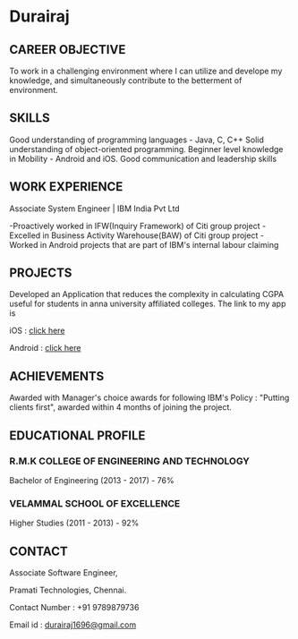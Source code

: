 # Durairaj

 
## CAREER OBJECTIVE

To work in a challenging environment where I can utilize and develope my knowledge, and simultaneously contribute to the betterment of environment.

## SKILLS

Good understanding of programming languages - Java, C, C++
Solid understanding of object-oriented programming.
Beginner level knowledge in Mobility - Android and iOS.
Good communication and leadership skills

## WORK EXPERIENCE

Associate System Engineer | IBM India Pvt Ltd 

-Proactively worked in IFW(Inquiry Framework) of Citi group project
-Excelled in Business Activity Warehouse(BAW) of Citi group project
-Worked in Android projects that are part of IBM's internal labour claiming

## PROJECTS

Developed an Application that reduces the complexity in calculating CGPA useful for students in anna university affiliated colleges. The link to my app is

iOS : [click here](https://itunes.apple.com/in/app/cgpa-game/id1131140849?mt=8#)

Android : [click here](https://play.google.com/store/apps/details?id=helloagain.newthink.com.perfect_cgpa)

## ACHIEVEMENTS

Awarded with Manager's choice awards for following IBM's Policy : "Putting clients first", awarded within 4 months of joining the project.

## EDUCATIONAL PROFILE

### R.M.K COLLEGE OF ENGINEERING AND TECHNOLOGY
Bachelor of Engineering (2013 - 2017) - 76%


### VELAMMAL SCHOOL OF EXCELLENCE
Higher Studies (2011 - 2013) - 92%


## CONTACT

Associate Software Engineer,

Pramati Technologies, Chennai.

Contact Number : +91 9789879736

Email id       : durairaj1696@gmail.com
